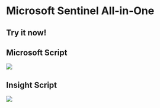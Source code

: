 # Microsoft Sentinel All-in-One

## Try it now!

## Microsoft Script

<a href="https://portal.azure.com/#create/Microsoft.Template/uri/https%3A%2F%2Fraw.githubusercontent.com%2FAzure%2FAzure-Sentinel%2Fmaster%2FTools%2FSentinel-All-In-One%2Fv2%2Fazuredeploy.json/createUIDefinitionUri/https%3A%2F%2Fraw.githubusercontent.com%2FAzure%2FAzure-Sentinel%2Fmaster%2FTools%2FSentinel-All-In-One%2Fv2%2FcreateUiDefinition.json" target="_blank">
    <img src="https://aka.ms/deploytoazurebutton"/>
</a>

## Insight Script

<a href="https://portal.azure.com/#create/Microsoft.Template/uri/https%3A%2F%2Fraw.githubusercontent.com%2FInsight-EMEA%2Fpd-cloud-insightmxdr-client-deployment%2Fmain%2FSentinel%2520Client%2520Onboarding%2520Scripts%2Fazuredeploy.json/createUIDefinitionUri/https%3A%2F%2Fraw.githubusercontent.com%2FInsight-EMEA%2Fpd-cloud-insightmxdr-client-deployment%2Fmain%2FSentinel%2520Client%2520Onboarding%2520Scripts%2Fazuredeploy.json" target="_blank">
    <img src="https://aka.ms/deploytoazurebutton"/>
</a>
